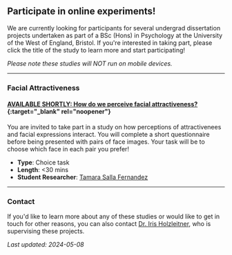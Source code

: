 ## Participate in online experiments!

We are currently looking for participants for several undergrad dissertation projects undertaken as part of a BSc (Hons) in Psychology at the University of the West of England, Bristol. If you're interested in taking part, please click the title of the study to learn more and start participating!

*Please note these studies will NOT run on mobile devices.*

-----

### Facial Attractiveness

#### [AVAILABLE SHORTLY: How do we perceive facial attractiveness?](https://uwe.eu.qualtrics.com/){:target="_blank" rel="noopener"}

You are invited to take part in a study on how perceptions of attractivenees and facial expressions interact. You will complete a short questionnaire before being presented with pairs of face images. Your task will be to choose which face in each pair you prefer! 

- **Type**: Choice task
- **Length**: <30 mins
- **Student Researcher**: [Tamara Salla Fernandez](mailto:tamara2.sallafernandez@live.uwe.ac.uk)

-----

### Contact

If you'd like to learn more about any of these studies or would like to get in touch for other reasons, you can also contact [Dr. Iris Holzleitner](mailto:Iris.Holzleitner@uwe.ac.uk), who is supervising these projects.

*Last updated: 2024-05-08*
